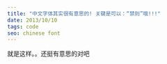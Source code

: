 ```yaml
---
title: "中文字体其实很有意思的! 关键是可以：“禁则”哦!!!"
date: 2013/10/10
tags: code
seo: chinese font
---
```

就是这样。。还挺有意思的对吧
